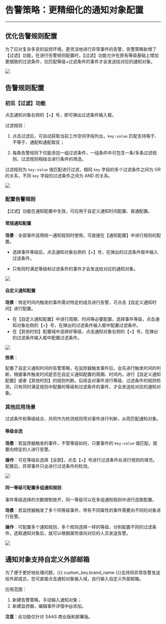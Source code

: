 # 告警策略：更精细化的通知对象配置
---


## 优化告警规则配置

为了应对复杂多变的监控环境，更灵活地进行异常事件的告警，告警策略新增了【过滤】功能，在进行告警规则配置时，【过滤】功能允许在原有等级基础上增加更细致的过滤条件，仅匹配等级+过滤条件的事件才会发送给对应的通知对象。

![](img/alert-strategy.png)

## 告警规则配置


### 初见【过滤】功能


点击通知对象右侧的【+】号，即可弹出过滤条件输入框。

过滤规则：

1. 点击过滤后，可自动获取当前工作空间字段列出，`key:value` 匹配支持等于、不等于、通配和通配取反；

2. 每条告警规则下仅能添加一组过滤条件，一组条件中可包含一条/多条过滤规则，过滤规则相结合进行条件的筛选。

过滤规则为 `key:value` 值匹配进行过滤，相同 `key` 字段的多个过滤条件之间为 OR 的关系，不同 `key` 字段的过滤条件之间为 AND 的关系。

![](img/alert-strategy-1.png)

### 配置告警规则

【过滤】功能在通知配置中生效，可应用于自定义通知时间配置、普通配置。

#### 常规通知配置
   
**场景**：全部事件适用统一通知规则时使用，可直接在【通知配置】中进行规则的配置。  

- 选择事件等级后，点击通知对象右侧的【+】号，在弹出的过滤条件框中输入过滤条件。  

- 只有同时满足等级和过滤条件的事件才会发送给对应的通知对象。

![](img/alert-strategy-2.png)

#### 自定义通知配置
   
**场景**：特定时间内触发的事件需对特定的成员进行告警，可点击【自定义通知时间】进行配置。  

- 在【自定义通知配置】中进行周期、时间等必要配置，选择事件等级，点击通知对象右侧的【+】号，在弹出的过滤条件输入框中配置过滤条件。    
- 在【其他时刻】配置域中选择好等级，点击通知对象右侧的【+】号，在弹出的过滤条件输入框中配置过滤条件。  

![](img/alert-strategy-3.png)

**效果**：

配置了自定义通知时间的告警策略，在监控器触发事件后，会先进行触发时间的判断，根据事件触发时间是否在自定义通知配置的周期、时间内，进行【自定义通知配置】或者【其他时刻】的规则判断。后续会对事件进行等级、过滤条件的规则检测，只有同时满足规则中配置的等级和过滤条件的事件，才会发送给对应的通知对象。

### 其他应用场景

过滤条件和等级结合，共同作为检测规则项对事件进行判断，从而匹配通知对象。

#### 等级全选

**场景**：若监控器触发的事件，不管等级如何，只要事件的 `key:value` 值匹配，就要向特定的人进行告警。

**操作**：可在等级处选择【全部】，点击【+】号进行过滤条件处进行规则的填充。配置后，异常事件只会进行过滤条件的检测。

![](img/alert-strategy-4.png)

#### 同一等级可配置多组通知规则

事件等级选择的次数限制放开，同一等级可以在多组通知规则中进行选取配置。

**场景**：若监控器触发了多个同等级事件，带有不同属性的事件需要向不同的对象进行告警。

**操作**：可配置多个通知规则，多个规则选择一样的等级，分别配置不同的过滤条件。选取通知对象后，就可以根据属性值向对应的人员发送告警。

![](img/alert-strategy-5.png)

## 通知对象支持自定义外部邮箱

为了便于更好地处理问题，{{{ custom_key.brand_name }}}支持将异常告警发送给外部成员，您可直接点击通知对象输入域，自行输入自定义外部邮箱。

应用范围：

1. 新建告警策略，手动输入通知对象；
2. 新建监控器，编辑事件详情中@添加。

**注意**：此功能仅针对 SAAS 商业版和部署版。
